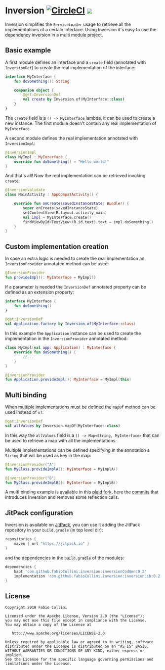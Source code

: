 # Inversion [![CircleCI](https://circleci.com/gh/fabioCollini/Inversion.svg?style=svg)](https://circleci.com/gh/fabioCollini/Inversion) [![](https://jitpack.io/v/fabioCollini/Inversion.svg)](https://jitpack.io/#fabioCollini/Inversion)


Inversion simplifies the `ServiceLoader` usage to retrieve all the implementations of a certain interface.
Using Inversion it's easy to use the dependency inversion in a multi module project.

## Basic example

A first module defines an interface and a `create` field (annotated with `InversionDef`) to create the real implementation of the interface:

```kotlin
interface MyInterface {
    fun doSomething(): String

    companion object {
        @get:InversionDef
        val create by Inversion.of(MyInterface::class)
    }
}
```

The `create` field is a `() -> MyInterface` lambda, it can be used to create a new instance. The first module
doesn't contain any real implementation of `MyInterface`.

A second module defines the real implementation annotated with `InversionImpl`: 

```kotlin
@InversionImpl
class MyImpl : MyInterface {
    override fun doSomething() = "Hello world!"
}
```

And that's all! Now the real implementation can be retrieved invoking `create`:

```kotlin
@InversionValidate
class MainActivity : AppCompatActivity() {

    override fun onCreate(savedInstanceState: Bundle?) {
        super.onCreate(savedInstanceState)
        setContentView(R.layout.activity_main)
        val impl = MyInterface.create()
        findViewById<TextView>(R.id.text).text = impl.doSomething()
    }
}
```

## Custom implementation creation

In case an extra logic is needed to create the real implementation an `InversionProvider` annotated method can be used:

```kotlin
@InversionProvider
fun provideImpl(): MyInterface = MyImpl() 
```

If a parameter is needed the `InversionDef` annotated property can be defined as an extension property:

```kotlin
interface MyInterface {
    fun doSomething()
}

@get:InversionDef
val Application.factory by Inversion.of(MyInterface::class)
```

In this example the `Application` instance can be used to create the implementation in the `InversionProvider`
annotated method:

```kotlin
class MyImpl(val app: Application) : MyInterface {
    override fun doSomething() {
        //...
    }
}

@InversionProvider
fun Application.provideImpl(): MyInterface = MyImpl(this)
```

## Multi binding

When multiple implementations must be defined the `mapOf` method can be used instead of `of`:

```kotlin
@get:InversionDef
val allValues by Inversion.mapOf(MyInterface::class)
```

In this way the `allValues` field is a `() -> Map<String, MyInterface>` that can be used to retrieve a map with all the implementations.

Multiple implementations can be defined specifying in the annotation a `String` that will be used as key in the map: 

```kotlin
@InversionProvider("A")
fun MyClass.provideImplA(): MyInterface = MyImplA()

@InversionProvider("B")
fun MyClass.provideImplB(): MyInterface = MyImplB()
```

A multi binding example is available in this [plaid fork](https://github.com/fabioCollini/plaid/), here the [commits](https://github.com/fabioCollini/plaid/compare/original-master...fabioCollini:master) 
that introduces Inversion and removes some reflection calls.

## JitPack configuration

Inversion is available on [JitPack](https://jitpack.io/#fabioCollini/Inversion/),
you can use it adding the JitPack repository in your `build.gradle` (in top level dir):
```gradle
repositories {
    maven { url "https://jitpack.io" }
}
```
and the dependencies in the `build.gradle` of the modules:

```gradle
dependencies {
    kapt 'com.github.fabioCollini.inversion:inversionCodGen:0.2'
    implementation 'com.github.fabioCollini.inversion:inversionLib:0.2'
}
```

## License

    Copyright 2019 Fabio Collini

    Licensed under the Apache License, Version 2.0 (the "License");
    you may not use this file except in compliance with the License.
    You may obtain a copy of the License at

       http://www.apache.org/licenses/LICENSE-2.0

    Unless required by applicable law or agreed to in writing, software
    distributed under the License is distributed on an "AS IS" BASIS,
    WITHOUT WARRANTIES OR CONDITIONS OF ANY KIND, either express or implied.
    See the License for the specific language governing permissions and
    limitations under the License.
